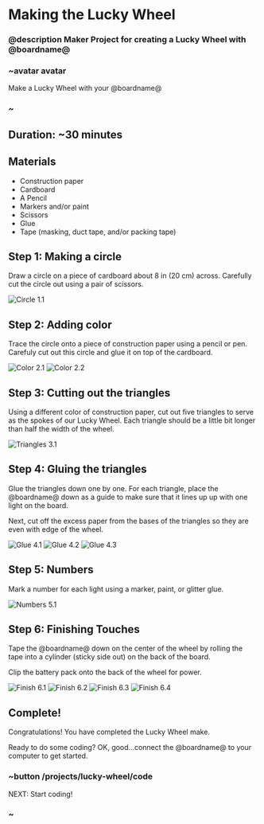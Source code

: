 # Making the Lucky Wheel
### @description Maker Project for creating a Lucky Wheel with @boardname@

### ~avatar avatar

Make a Lucky Wheel with your @boardname@

### ~

## Duration: ~30 minutes

## Materials
  * Construction paper
  * Cardboard
  * A Pencil
  * Markers and/or paint
  * Scissors
  * Glue
  * Tape (masking, duct tape, and/or packing tape)

## Step 1: Making a circle

Draw a circle on a piece of cardboard about 8 in (20 cm) across. Carefully cut the circle out using a pair of scissors.

![Circle 1.1](/static/cp/projects/lucky-wheel/step1.1.jpg)

## Step 2: Adding color

Trace the circle onto a piece of construction paper using a pencil or pen. Carefuly cut out this circle and glue it on top of the cardboard.

![Color 2.1](/static/cp/projects/lucky-wheel/step2.1.jpg)
![Color 2.2](/static/cp/projects/lucky-wheel/step2.2.jpg)

## Step 3: Cutting out the triangles

Using a different color of construction paper, cut out five triangles to serve as the spokes of our Lucky Wheel.
Each triangle should be a little bit longer than half the width of the wheel.

![Triangles 3.1](/static/cp/projects/lucky-wheel/step3.1.jpg)

## Step 4: Gluing the triangles

Glue the triangles down one by one. For each triangle, place the @boardname@ down as a guide to make sure that it lines up up with one light on the board.

Next, cut off the excess paper from the bases of the triangles so they are even with edge of the wheel.

![Glue 4.1](/static/cp/projects/lucky-wheel/step4.1.jpg)
![Glue 4.2](/static/cp/projects/lucky-wheel/step4.2.jpg)
![Glue 4.3](/static/cp/projects/lucky-wheel/step4.3.jpg)

## Step 5: Numbers

Mark a number for each light using a marker, paint, or glitter glue.

![Numbers 5.1](/static/cp/projects/lucky-wheel/step5.1.jpg)

## Step 6: Finishing Touches

Tape the @boardname@ down on the center of the wheel by rolling the tape into a cylinder (sticky side out) on the back of the board.

Clip the battery pack onto the back of the wheel for power.

![Finish 6.1](/static/cp/projects/lucky-wheel/step6.1.jpg)
![Finish 6.2](/static/cp/projects/lucky-wheel/step6.2.jpg)
![Finish 6.3](/static/cp/projects/lucky-wheel/step6.3.jpg)
![Finish 6.4](/static/cp/projects/lucky-wheel/step6.4.jpg)

## Complete!

Congratulations! You have completed the Lucky Wheel make.

Ready to do some coding? OK, good...connect the @boardname@ to your computer to get started.

### ~button /projects/lucky-wheel/code
NEXT: Start coding!
### ~

